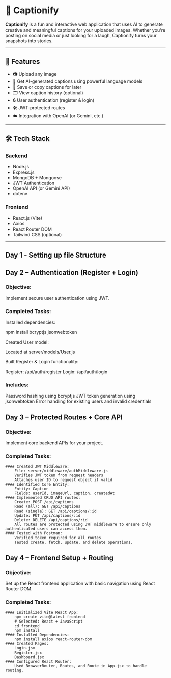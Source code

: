 # 📸 Captionify

**Captionify** is a fun and interactive web application that uses AI to generate creative and meaningful captions for your uploaded images. Whether you're posting on social media or just looking for a laugh, Captionify turns your snapshots into stories.

---

## 🚀 Features

- 📷 Upload any image
- 🤖 Get AI-generated captions using powerful language models
- 📝 Save or copy captions for later
- 🗂️ View caption history (optional)
- 🔒 User authentication (register & login)
- 🛠️ JWT-protected routes
- ☁️ Integration with OpenAI (or Gemini, etc.)

---

## 🛠️ Tech Stack

### Backend
- Node.js
- Express.js
- MongoDB + Mongoose
- JWT Authentication
- OpenAI API (or Gemini API)
- dotenv

### Frontend
- React.js (Vite)
- Axios
- React Router DOM
- Tailwind CSS (optional)

---

## Day 1 - Setting up file Structure


## Day 2 – Authentication (Register + Login)

### Objective:

Implement secure user authentication using JWT.

### Completed Tasks:

Installed dependencies:

npm install bcryptjs jsonwebtoken

Created User model:

Located at server/models/User.js

Built Register & Login functionality:

Register: /api/auth/register
Login: /api/auth/login

### Includes:

Password hashing using bcryptjs
JWT token generation using jsonwebtoken
Error handling for existing users and invalid credentials

## Day 3 – Protected Routes + Core API

### Objective:
Implement core backend APIs for your project.

### Completed Tasks:

    #### Created JWT Middleware:
        File: server/middleware/authMiddleware.js
        Verifies JWT token from request headers
        Attaches user ID to request object if valid
    #### Identified Core Entity:
        Entity: Caption
        Fields: userId, imageUrl, caption, createdAt
    #### Implemented CRUD API routes:
        Create: POST /api/captions
        Read (all): GET /api/captions
        Read (single): GET /api/captions/:id
        Update: PUT /api/captions/:id
        Delete: DELETE /api/captions/:id
        All routes are protected using JWT middleware to ensure only authenticated users can access them.
    #### Tested with Postman:
        Verified token required for all routes
        Tested create, fetch, update, and delete operations.

## Day 4 – Frontend Setup + Routing

### Objective:

Set up the React frontend application with basic navigation using React Router DOM.

### Completed Tasks:

    #### Initialized Vite React App:
        npm create vite@latest frontend
        # Selected: React + JavaScript
        cd frontend
        npm install
    #### Installed Dependencies:
        npm install axios react-router-dom
    #### Created Pages:
        Login.jsx
        Register.jsx
        Dashboard.jsx
    #### Configured React Router:
        Used BrowserRouter, Routes, and Route in App.jsx to handle routing.
